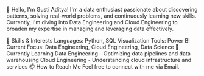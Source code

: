 👋 Hello, I'm Gusti Aditya!
I'm a data enthusiast passionate about discovering patterns, solving real-world problems, and continuously learning new skills. Currently, I'm diving into Data Engineering and Cloud Engineering to broaden my expertise in managing and leveraging data effectively.

💼 Skills & Interests
Languages: Python, SQL
Visualization Tools: Power BI
Current Focus: Data Engineering, Cloud Engineering, Data Science
🌱 Currently Learning
Data Engineering - Optimizing data pipelines and data warehousing
Cloud Engineering - Understanding cloud infrastructure and services
📫 How to Reach Me
Feel free to connect with me via Email.



<!---
gusti-aditya/gusti-aditya is a ✨ special ✨ repository because its `README.md` (this file) appears on your GitHub profile.
You can click the Preview link to take a look at your changes.
--->
